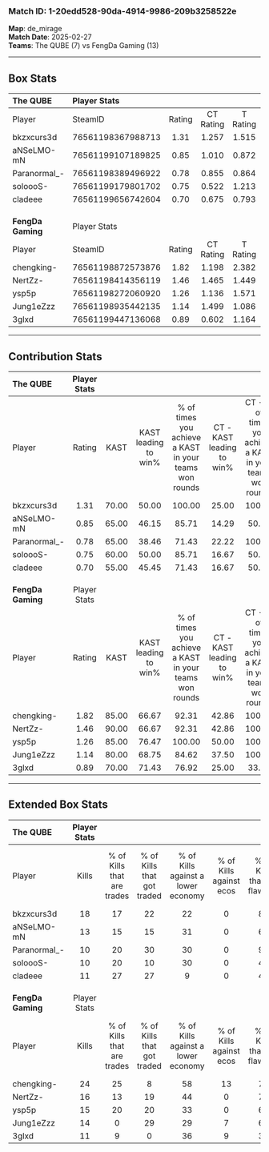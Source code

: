### Match ID: 1-20edd528-90da-4914-9986-209b3258522e  
**Map**: de_mirage  
**Match Date**: 2025-02-27  
**Teams**: The QUBE (7) vs FengDa Gaming (13)  

---  

## Box Stats  

| **The QUBE**      | Player Stats      |        |           |          |       |       |       |         |        |      |     |
| :- | :- | :-: | :-: | :-: | :-: | :-: | :-: | :-: | :-: | :-: | :-: |
| Player            | SteamID           | Rating | CT Rating | T Rating | KAST  |  ADR  | Kills | Assists | Deaths | K/D  | HS% |
| bkzxcurs3d        | 76561198367988713 |  1.31  |   1.257   |  1.515   | 70.00 | 87.9  |  18   |    4    |   13   | 1.38 | 38  |
| aNSeLMO-mN        | 76561199107189825 |  0.85  |   1.010   |  0.872   | 65.00 | 60.3  |  13   |    2    |   17   | 0.76 | 61  |
| Paranormal_-      | 76561198389496922 |  0.78  |   0.855   |  0.864   | 65.00 | 74.2  |  10   |    5    |   17   | 0.59 | 40  |
| soloooS-          | 76561199179801702 |  0.75  |   0.522   |  1.213   | 60.00 | 68.8  |  10   |    4    |   16   | 0.63 | 80  |
| cladeee           | 76561199656742604 |  0.70  |   0.675   |  0.793   | 55.00 | 62.7  |  11   |    2    |   17   | 0.65 | 45  |
|                   |                   |        |           |          |       |       |       |         |        |      |     |
|                   |                   |        |           |          |       |       |       |         |        |      |     |
|                   |                   |        |           |          |       |       |       |         |        |      |     |
| **FengDa Gaming** | Player Stats      |        |           |          |       |       |       |         |        |      |     |
| Player            | SteamID           | Rating | CT Rating | T Rating | KAST  |  ADR  | Kills | Assists | Deaths | K/D  | HS% |
| chengking-        | 76561198872573876 |  1.82  |   1.198   |  2.382   | 85.00 | 126.3 |  24   |    3    |   12   | 2.00 | 45  |
| NertZz-           | 76561198414356119 |  1.46  |   1.465   |  1.449   | 90.00 | 91.3  |  16   |    4    |   10   | 1.60 | 68  |
| ysp5p             | 76561198272060920 |  1.26  |   1.136   |  1.571   | 85.00 | 86.4  |  15   |    6    |   14   | 1.07 | 60  |
| Jung1eZzz         | 76561198935442135 |  1.14  |   1.499   |  1.086   | 80.00 | 77.0  |  14   |    4    |   14   | 1.00 | 64  |
| 3glxd             | 76561199447136068 |  0.89  |   0.602   |  1.164   | 70.00 | 46.2  |  11   |    2    |   12   | 0.92 | 45  |
---  

## Contribution Stats  

| **The QUBE**      | Player Stats |       |                      |                                                        |                           |                                                             |                          |                                                            |
| :- | :-: | :-: | :-: | :-: | :-: | :-: | :-: | :-: |
| Player            |    Rating    | KAST  | KAST leading to win% | % of times you achieve a KAST in your teams won rounds | CT - KAST leading to win% | CT - % of times you achieve a KAST in your teams won rounds | T - KAST leading to win% | T - % of times you achieve a KAST in your teams won rounds |
| bkzxcurs3d        |     1.31     | 70.00 |        50.00         |                         100.00                         |           25.00           |                           100.00                            |          83.33           |                           100.00                           |
| aNSeLMO-mN        |     0.85     | 65.00 |        46.15         |                         85.71                          |           14.29           |                            50.00                            |          83.33           |                           100.00                           |
| Paranormal_-      |     0.78     | 65.00 |        38.46         |                         71.43                          |           22.22           |                           100.00                            |          75.00           |                           60.00                            |
| soloooS-          |     0.75     | 60.00 |        50.00         |                         85.71                          |           16.67           |                            50.00                            |          83.33           |                           100.00                           |
| cladeee           |     0.70     | 55.00 |        45.45         |                         71.43                          |           16.67           |                            50.00                            |          80.00           |                           80.00                            |
|                   |              |       |                      |                                                        |                           |                                                             |                          |                                                            |
|                   |              |       |                      |                                                        |                           |                                                             |                          |                                                            |
|                   |              |       |                      |                                                        |                           |                                                             |                          |                                                            |
| **FengDa Gaming** | Player Stats |       |                      |                                                        |                           |                                                             |                          |                                                            |
| Player            |    Rating    | KAST  | KAST leading to win% | % of times you achieve a KAST in your teams won rounds | CT - KAST leading to win% | CT - % of times you achieve a KAST in your teams won rounds | T - KAST leading to win% | T - % of times you achieve a KAST in your teams won rounds |
| chengking-        |     1.82     | 85.00 |        66.67         |                         92.31                          |           42.86           |                           100.00                            |          81.82           |                           90.00                            |
| NertZz-           |     1.46     | 90.00 |        66.67         |                         92.31                          |           42.86           |                           100.00                            |          81.82           |                           90.00                            |
| ysp5p             |     1.26     | 85.00 |        76.47         |                         100.00                         |           50.00           |                           100.00                            |          90.91           |                           100.00                           |
| Jung1eZzz         |     1.14     | 80.00 |        68.75         |                         84.62                          |           37.50           |                           100.00                            |          100.00          |                           80.00                            |
| 3glxd             |     0.89     | 70.00 |        71.43         |                         76.92                          |           25.00           |                            33.33                            |          90.00           |                           90.00                            |
---  

## Extended Box Stats  

| **The QUBE**      | Player Stats |                            |                            |                                    |                         |                              |                                 |        |                             |                                     |                          |                               |                            |
| :- | :-: | :-: | :-: | :-: | :-: | :-: | :-: | :-: | :-: | :-: | :-: | :-: | :-: |
| Player            |    Kills     | % of Kills that are trades | % of Kills that got traded | % of Kills against a lower economy | % of Kills against ecos | % of Kills that are flawless | % of Kills that are close duels | Deaths | % of Deaths that get traded | % of Deaths against a lower economy | % of Deaths against ecos | % of Deaths that are flawless | % of Deaths that are close |
| bkzxcurs3d        |      18      |             17             |             22             |                 22                 |            0            |              83              |                0                |   13   |             15              |                 15                  |            0             |              77               |             15             |
| aNSeLMO-mN        |      13      |             15             |             15             |                 31                 |            0            |              62              |               23                |   17   |             24              |                 18                  |            0             |              65               |             6              |
| Paranormal_-      |      10      |             20             |             30             |                 30                 |            0            |              90              |                0                |   17   |             18              |                 24                  |            0             |              47               |             6              |
| soloooS-          |      10      |             20             |             10             |                 30                 |            0            |              40              |                0                |   16   |             13              |                 19                  |            0             |              75               |             13             |
| cladeee           |      11      |             27             |             27             |                 9                  |            0            |              45              |                0                |   17   |              6              |                 18                  |            0             |              65               |             6              |
|                   |              |                            |                            |                                    |                         |                              |                                 |        |                             |                                     |                          |                               |                            |
|                   |              |                            |                            |                                    |                         |                              |                                 |        |                             |                                     |                          |                               |                            |
|                   |              |                            |                            |                                    |                         |                              |                                 |        |                             |                                     |                          |                               |                            |
| **FengDa Gaming** | Player Stats |                            |                            |                                    |                         |                              |                                 |        |                             |                                     |                          |                               |                            |
| Player            |    Kills     | % of Kills that are trades | % of Kills that got traded | % of Kills against a lower economy | % of Kills against ecos | % of Kills that are flawless | % of Kills that are close duels | Deaths | % of Deaths that get traded | % of Deaths against a lower economy | % of Deaths against ecos | % of Deaths that are flawless | % of Deaths that are close |
| chengking-        |      24      |             25             |             8              |                 58                 |           13            |              71              |               17                |   12   |             17              |                 42                  |            0             |              67               |             8              |
| NertZz-           |      16      |             13             |             19             |                 44                 |            0            |              75              |                6                |   10   |              0              |                 40                  |            0             |              70               |             0              |
| ysp5p             |      15      |             20             |             20             |                 33                 |            0            |              67              |                7                |   14   |             36              |                 43                  |            7             |              50               |             14             |
| Jung1eZzz         |      14      |             0              |             29             |                 29                 |            7            |              64              |                0                |   14   |             29              |                 50                  |            0             |              71               |             0              |
| 3glxd             |      11      |             9              |             0              |                 36                 |            9            |              36              |                9                |   12   |             17              |                 50                  |            0             |              75               |             0              |
